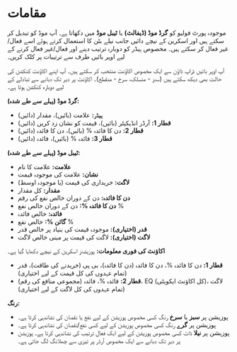 # **مقامات**

موجودہ پورٹ فولیو کو **گرڈ موڈ (ڈیفالٹ)** یا **ٹیبل موڈ** میں دکھاتا ہے۔ 
آپ موڈ کو تبدیل کر سکتے ہیں اور اسکرین کے نیچے دائیں جانب نیلے بٹن کا استعمال کرتے ہوئے اسے فعال/غیر فعال کر سکتے ہیں۔
مخصوص ہیڈر کو دوبارہ ترتیب دینے اور فعال/غیر فعال کرنے کے لیے اوپر بائیں طرف سے ترتیبات پر کلک کریں۔

آپ اوپر بائیں ڈراپ ڈاؤن سے ایک مخصوص اکاؤنٹ منتخب کر سکتے ہیں۔
آپ اپنے اکاؤنٹ کنکشن کی حالت بھی دیکھ سکتے ہیں (سبز - منسلک، سرخ - منقطع)۔
اکاؤنٹ پر دیر تک دبانے سے تبادلے کے لیے دوبارہ کنکشن ہوتا ہے۔

**گرڈ موڈ (پہلے سے طے شدہ):**
  - **ہیڈر:** علامت (بائیں)، مقدار (دائیں)
  - **قطار 1:** آرڈر انڈیکیٹر (بائیں)، قیمت کو نشان زد کریں (دائیں)
  - **قطار 2:** دن کا فائدہ % (بائیں)، دن کا فائدہ (دائیں)
  - **قطار 3:** فائدہ % (بائیں)، فائدہ (دائیں)

**ٹیبل موڈ (پہلے سے طے شدہ):**
  - **علامت:** علامت کا نام
  - **نشان:** علامت کی موجودہ قیمت
  - **لاگت:** خریداری کی قیمت (یا موجودہ اوسط)
  - **مقدار:** کل مقدار
  - **دن کا فائدہ:** دن کے دوران خالص نفع کی رقم
  - **دن کا فائدہ %:** دن کے دوران خالص نفع %
  - **فائدہ:** خالص فائدہ
  - **گائن %:** خالص نفع %
  - **قدر (اختیاری):** موجودہ قیمت کی بنیاد پر خالص قدر
  - **لاگت (اختیاری):** لاگت کی قیمت پر مبنی خالص لاگت

**اکاؤنٹ کی فوری معلومات:**
  پوزیشنز اسکرین کے نیچے دکھایا گیا ہے۔
  - **قطار 1:** دن کا فائدہ %، دن کا فائدہ (دن کا فائدہ)، بی پی (خریدنے کی طاقت)، قدر (تمام عہدوں کی کل قیمت کے لیے اختیاری)
  - **قطار 2:** فائدہ %، فائدہ (مجموعی منافع کی رقم)، EQ (کل اکاؤنٹ ایکویٹی)، لاگت (تمام عہدوں کی کل لاگت کے لیے اختیاری)

**رنگ:**
  - پوزیشن پر **سبز** یا **سرخ** رنگ کسی مخصوص پوزیشن کے لیے نفع یا نقصان کی نشاندہی کرتا ہے۔
  - پوزیشن پر **گرے** رنگ کسی مخصوص پوزیشن کے لیے کسی نفع/نقصان کی نشاندہی کرتا ہے۔
  - پوزیشن پر **نیلا** ڈاٹ کسی مخصوص پوزیشن کے لیے ایک فعال ترتیب کی نشاندہی کرتا ہے۔ پوزیشن پر دیر تک دبانے سے ایک مخصوص آرڈر پر تیزی سے چھلانگ لگ جاتی ہے۔
